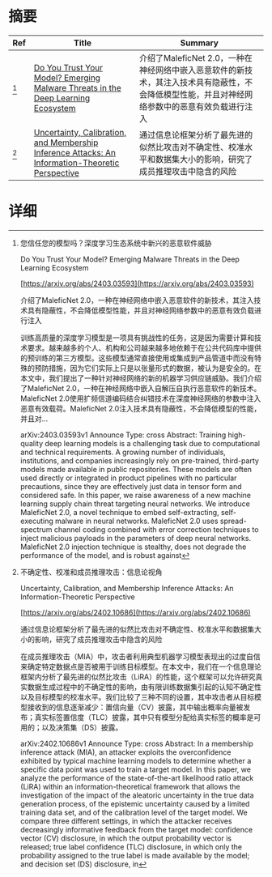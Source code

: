 # 摘要

| Ref | Title | Summary |
| --- | --- | --- |
| [^1] | [Do You Trust Your Model? Emerging Malware Threats in the Deep Learning Ecosystem](https://arxiv.org/abs/2403.03593) | 介绍了MaleficNet 2.0，一种在神经网络中嵌入恶意软件的新技术，其注入技术具有隐蔽性，不会降低模型性能，并且对神经网络参数中的恶意有效负载进行注入 |
| [^2] | [Uncertainty, Calibration, and Membership Inference Attacks: An Information-Theoretic Perspective](https://arxiv.org/abs/2402.10686) | 通过信息论框架分析了最先进的似然比攻击对不确定性、校准水平和数据集大小的影响，研究了成员推理攻击中隐含的风险 |

# 详细

[^1]: 您信任您的模型吗？深度学习生态系统中新兴的恶意软件威胁

    Do You Trust Your Model? Emerging Malware Threats in the Deep Learning Ecosystem

    [https://arxiv.org/abs/2403.03593](https://arxiv.org/abs/2403.03593)

    介绍了MaleficNet 2.0，一种在神经网络中嵌入恶意软件的新技术，其注入技术具有隐蔽性，不会降低模型性能，并且对神经网络参数中的恶意有效负载进行注入

    

    训练高质量的深度学习模型是一项具有挑战性的任务，这是因为需要计算和技术要求。越来越多的个人、机构和公司越来越多地依赖于在公共代码库中提供的预训练的第三方模型。这些模型通常直接使用或集成到产品管道中而没有特殊的预防措施，因为它们实际上只是以张量形式的数据，被认为是安全的。在本文中，我们提出了一种针对神经网络的新的机器学习供应链威胁。我们介绍了MaleficNet 2.0，一种在神经网络中嵌入自解压自执行恶意软件的新技术。MaleficNet 2.0使用扩频信道编码结合纠错技术在深度神经网络的参数中注入恶意有效载荷。MaleficNet 2.0注入技术具有隐蔽性，不会降低模型的性能，并且对...

    arXiv:2403.03593v1 Announce Type: cross  Abstract: Training high-quality deep learning models is a challenging task due to computational and technical requirements. A growing number of individuals, institutions, and companies increasingly rely on pre-trained, third-party models made available in public repositories. These models are often used directly or integrated in product pipelines with no particular precautions, since they are effectively just data in tensor form and considered safe. In this paper, we raise awareness of a new machine learning supply chain threat targeting neural networks. We introduce MaleficNet 2.0, a novel technique to embed self-extracting, self-executing malware in neural networks. MaleficNet 2.0 uses spread-spectrum channel coding combined with error correction techniques to inject malicious payloads in the parameters of deep neural networks. MaleficNet 2.0 injection technique is stealthy, does not degrade the performance of the model, and is robust against 
    
[^2]: 不确定性、校准和成员推理攻击：信息论视角

    Uncertainty, Calibration, and Membership Inference Attacks: An Information-Theoretic Perspective

    [https://arxiv.org/abs/2402.10686](https://arxiv.org/abs/2402.10686)

    通过信息论框架分析了最先进的似然比攻击对不确定性、校准水平和数据集大小的影响，研究了成员推理攻击中隐含的风险

    

    在成员推理攻击（MIA）中，攻击者利用典型机器学习模型表现出的过度自信来确定特定数据点是否被用于训练目标模型。在本文中，我们在一个信息理论框架内分析了最先进的似然比攻击（LiRA）的性能，这个框架可以允许研究真实数据生成过程中的不确定性的影响，由有限训练数据集引起的认知不确定性以及目标模型的校准水平。我们比较了三种不同的设置，其中攻击者从目标模型接收到的信息逐渐减少：置信向量（CV）披露，其中输出概率向量被发布；真实标签置信度（TLC）披露，其中只有模型分配给真实标签的概率是可用的；以及决策集（DS）披露。

    arXiv:2402.10686v1 Announce Type: cross  Abstract: In a membership inference attack (MIA), an attacker exploits the overconfidence exhibited by typical machine learning models to determine whether a specific data point was used to train a target model. In this paper, we analyze the performance of the state-of-the-art likelihood ratio attack (LiRA) within an information-theoretical framework that allows the investigation of the impact of the aleatoric uncertainty in the true data generation process, of the epistemic uncertainty caused by a limited training data set, and of the calibration level of the target model. We compare three different settings, in which the attacker receives decreasingly informative feedback from the target model: confidence vector (CV) disclosure, in which the output probability vector is released; true label confidence (TLC) disclosure, in which only the probability assigned to the true label is made available by the model; and decision set (DS) disclosure, in 
    

